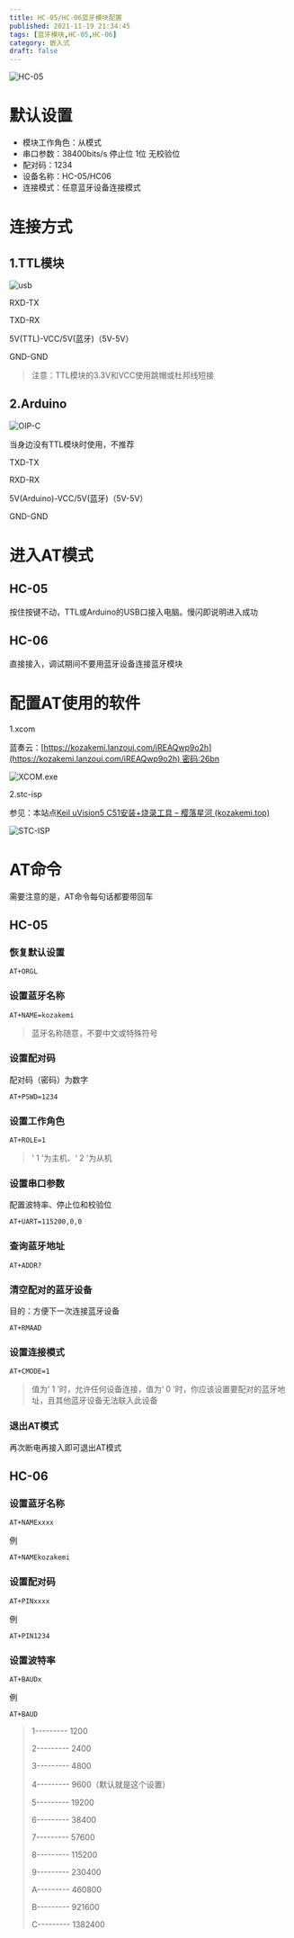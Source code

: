 ```yaml
---
title: HC-05/HC-06蓝牙模块配置
published: 2021-11-19 21:34:45
tags: [蓝牙模块,HC-05,HC-06]
category: 嵌入式
draft: false
---
```


![HC-05](https://kozakemi.oss-cn-beijing.aliyuncs.com/9287121000_1339493813.400x400.jpg)

# 默认设置

*   模块工作角色：从模式
*   串口参数：38400bits/s 停止位 1位 无校验位
*   配对码：1234
*   设备名称：HC-05/HC06
*   连接模式：任意蓝牙设备连接模式

# 连接方式

## 1.TTL模块

![usb](https://kozakemi.oss-cn-beijing.aliyuncs.com/usb.jpeg)

RXD-TX

TXD-RX

5V(TTL)-VCC/5V(蓝牙)（5V-5V）

GND-GND

> 注意：TTL模块的3.3V和VCC使用跳帽或杜邦线短接

## 2.Arduino

![OIP-C](https://kozakemi.oss-cn-beijing.aliyuncs.com/OIP-C.jpeg)

当身边没有TTL模块时使用，不推荐

TXD-TX

RXD-RX

5V(Arduino)-VCC/5V(蓝牙)（5V-5V）

GND-GND

# 进入AT模式

## HC-05

按住按键不动，TTL或Arduino的USB口接入电脑。慢闪即说明进入成功

## HC-06

直接接入，调试期间不要用蓝牙设备连接蓝牙模块

# 配置AT使用的软件

1.xcom

蓝奏云：[https://kozakemi.lanzoui.com/iREAQwp9o2h](https://kozakemi.lanzoui.com/iREAQwp9o2h) 密码:26bn

![XCOM.exe](https://kozakemi.oss-cn-beijing.aliyuncs.com/%E6%88%AA%E5%B1%8F2021-11-20%20%E4%B8%8B%E5%8D%8810.10.47.png)

2.stc-isp

参见：本站点[Keil uVision5 C51安装+烧录工具 – 樱落星河 (kozakemi.top)](https://www.kozakemi.top/archives/503)

![STC-ISP](https://kozakemi.oss-cn-beijing.aliyuncs.com/%E6%88%AA%E5%B1%8F2021-11-20%20%E4%B8%8B%E5%8D%8810.15.55.png)

# AT命令

需要注意的是，AT命令每句话都要带回车

## HC-05

### 恢复默认设置

```
AT+ORGL
```

### 设置蓝牙名称

```
AT+NAME=kozakemi
```

> 蓝牙名称随意，不要中文或特殊符号

### 设置配对码

配对码（密码）为数字

```
AT+PSWD=1234
```

### 设置工作角色

```
AT+ROLE=1
```

> ‘ 1 ’为主机、‘ 2 ’为从机

### 设置串口参数

配置波特率、停止位和校验位

```
AT+UART=115200,0,0
```

### 查询蓝牙地址

```
AT+ADDR?
```

### 清空配对的蓝牙设备

目的：方便下一次连接蓝牙设备

```
AT+RMAAD
```

### 设置连接模式

```
AT+CMODE=1
```

> 值为‘ 1 ’时，允许任何设备连接，值为‘ 0 ’时，你应该设置要配对的蓝牙地址，且其他蓝牙设备无法联入此设备

### 退出AT模式

再次断电再接入即可退出AT模式

## HC-06

### 设置蓝牙名称

```
AT+NAMExxxx
```

例

```
AT+NAMEkozakemi
```

### 设置配对码

```
AT+PINxxxx
```

例

```
AT+PIN1234
```

### 设置波特率

```
AT+BAUDx
```

例

```
AT+BAUD
```

> 1--------- 1200
> 
> 2--------- 2400
> 
> 3--------- 4800
> 
> 4--------- 9600（默认就是这个设置）
> 
> 5--------- 19200
> 
> 6--------- 38400
> 
> 7--------- 57600
> 
> 8--------- 115200
> 
> 9--------- 230400
> 
> A--------- 460800
> 
> B--------- 921600
> 
> C--------- 1382400